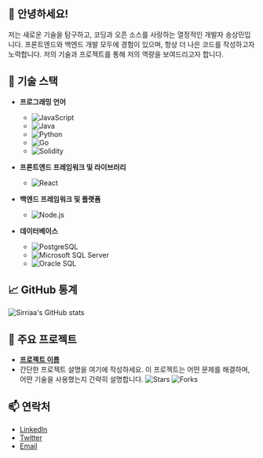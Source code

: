 ## 👋 안녕하세요!

저는 새로운 기술을 탐구하고, 코딩과 오픈 소스를 사랑하는 열정적인 개발자 송상민입니다. 프론트엔드와 백엔드 개발 모두에 경험이 있으며, 항상 더 나은 코드를 작성하고자 노력합니다. 저의 기술과 프로젝트를 통해 저의 역량을 보여드리고자 합니다.

## 🌟 기술 스택

- **프로그래밍 언어**
  - ![JavaScript](https://img.shields.io/badge/JavaScript-ES6+-yellow)
  - ![Java](https://img.shields.io/badge/Java-8+-orange)
  - ![Python](https://img.shields.io/badge/Python-3.8+-blue)
  - ![Go](https://img.shields.io/badge/Go-1.16+-cyan)
  - ![Solidity](https://img.shields.io/badge/Solidity-0.8+-gray)

- **프론트엔드 프레임워크 및 라이브러리**
  - ![React](https://img.shields.io/badge/React-JS-blue)

- **백엔드 프레임워크 및 플랫폼**
  - ![Node.js](https://img.shields.io/badge/Node.js-JS-green)

- **데이터베이스**
  - ![PostgreSQL](https://img.shields.io/badge/PostgreSQL-DB-lightblue)
  - ![Microsoft SQL Server](https://img.shields.io/badge/Microsoft_SQL_Server-DB-red)
  - ![Oracle SQL](https://img.shields.io/badge/Oracle_SQL-DB-orange)

## 📈 GitHub 통계

![Sirriaa's GitHub stats](https://github-readme-stats.vercel.app/api?username=yourusername&show_icons=true&theme=radical)

## 🚀 주요 프로젝트

- **[프로젝트 이름]([https://github.com/Sirriaa/projects/3](https://github.com/Sirriaa/ELK/tree/main))**
- 
  간단한 프로젝트 설명을 여기에 작성하세요. 이 프로젝트는 어떤 문제를 해결하며, 어떤 기술을 사용했는지 간략히 설명합니다.
  ![Stars](https://img.shields.io/github/stars/Sirriaa/projects/3) ![Forks](https://img.shields.io/github/forks/yourusername/project-name?style=social)

## 📫 연락처

- [LinkedIn](https://www.linkedin.com/in/yourusername/)
- [Twitter](https://twitter.com/yourusername)
- [Email](mailto:your.email@example.com)
